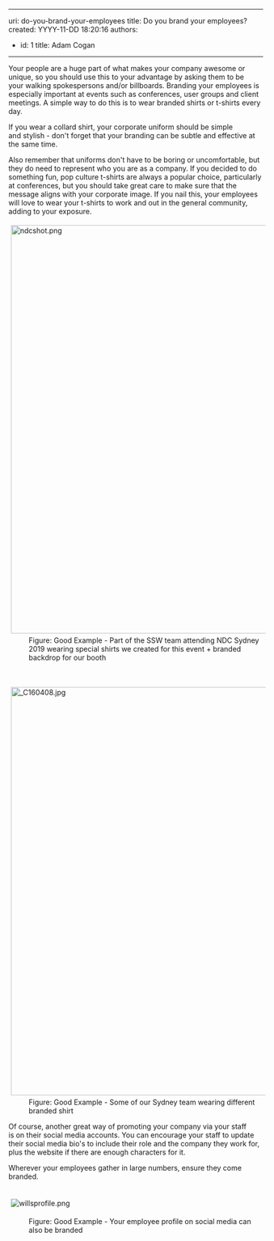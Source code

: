 

---
uri: do-you-brand-your-employees
title: Do you brand your employees?
created: YYYY-11-DD 18:20:16
authors:
  - id: 1
    title: Adam Cogan
---




<span class='intro'> <p>Your people are a huge part of what makes your company awesome or unique, so&#160;you should use this to your advantage by asking them to be your&#160;walking spokespersons and/or&#160;billboards.&#160;Branding​ your&#160;employees is especially important at events such as conferences, user groups&#160;and client meetings.&#160;​​​A simple way to do this is to wear branded shirts or t-shirts every day.&#160;<br></p><p>If you wear a collard shirt, your&#160;corporate uniform should be simple and&#160;stylish -&#160;don't forget that&#160;your&#160;branding can be subtle and effective at the&#160;same time.&#160;<br></p><p>Also remember that&#160;uniforms don't have to be boring or uncomfortable, but they do need to represent who you are as a company. If you decided to do something fun, pop culture t-shirts are always a&#160;popular choice, particularly at conferences,&#160;but you should take great care to make sure that&#160;the message&#160;aligns with your corporate&#160;image. If you nail this, your employees will love to wear your&#160;t-shirts to work and out in the general community, adding to your exposure.&#160;<br></p> </span>

<dl class="goodImage"><dt><img src="/SiteAssets/employees-branding/ndcshot.png" alt="ndcshot.png" style="margin&#58;5px;width&#58;808px;" /><br></dt><dd class="ssw15-rteElement-FigureGood">Figure&#58;&#160;Good Example - Part of the SSW team attending NDC Sydney​ 2019 wearing special shirts we created for this event + branded backdrop for our booth<br></dd><p class="ssw15-rteElement-P">​​<br></p><dt> <img src="/SiteAssets/employees-branding/_C160408.jpg" alt="_C160408.jpg" style="margin&#58;5px;width&#58;808px;" /> <br></dt><dd>Figure&#58; Good Example - Some of our Sydney team wearing different​ branded shirt<br></dd></dl><dl class="ssw15-rteElement-ImageArea">Of course, another great way of promoting your company via&#160;your staff is&#160;on their&#160;social media accounts. You can encourage your staff to update their social media bio's to include their&#160;role and the company they work for, plus&#160;the website if there are enough characters for it.<br></dl><dl class="ssw15-rteElement-ImageArea">Wherever your employees gather in large numbers, ensure they come branded.<br><br></dl><dl class="ssw15-rteElement-ImageArea"><img src="/SiteAssets/employees-branding/willsprofile.png" alt="willsprofile.png" style="margin&#58;5px;" /></dl><dd class="ssw15-rteElement-FigureGood">Figure&#58; Good Example - Your employee profile on social media can also be branded​<br></dd>


